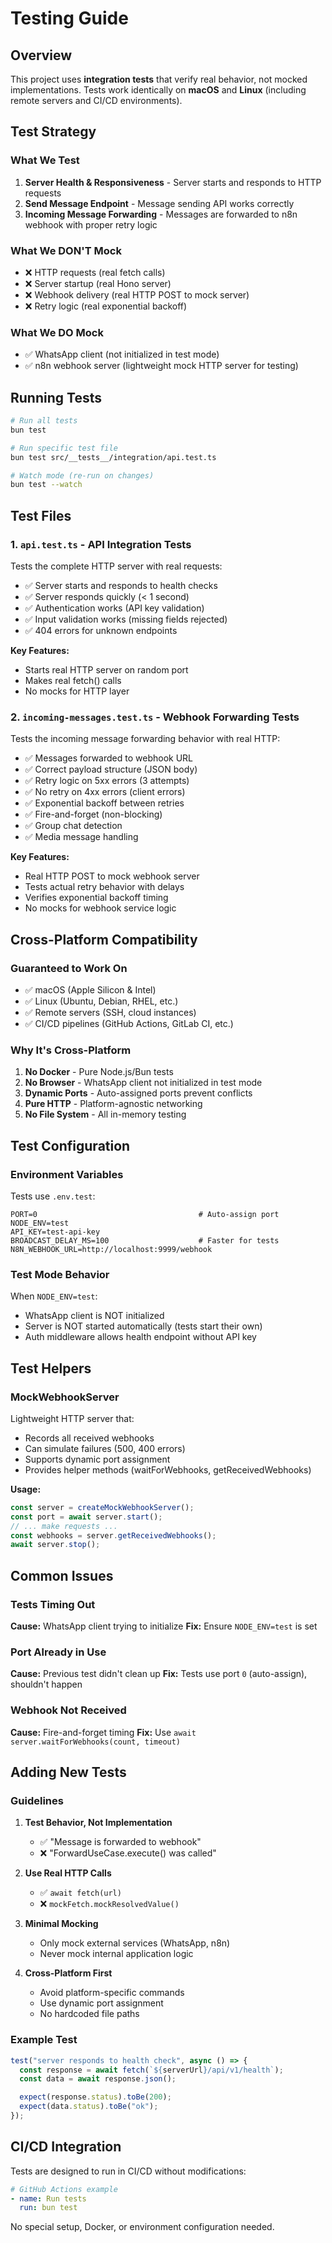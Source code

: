 # Testing Guide

## Overview

This project uses **integration tests** that verify real behavior, not mocked implementations. Tests work identically on **macOS** and **Linux** (including remote servers and CI/CD environments).

## Test Strategy

### What We Test

1. **Server Health & Responsiveness** - Server starts and responds to HTTP requests
2. **Send Message Endpoint** - Message sending API works correctly
3. **Incoming Message Forwarding** - Messages are forwarded to n8n webhook with proper retry logic

### What We DON'T Mock

- ❌ HTTP requests (real fetch calls)
- ❌ Server startup (real Hono server)
- ❌ Webhook delivery (real HTTP POST to mock server)
- ❌ Retry logic (real exponential backoff)

### What We DO Mock

- ✅ WhatsApp client (not initialized in test mode)
- ✅ n8n webhook server (lightweight mock HTTP server for testing)

## Running Tests

```bash
# Run all tests
bun test

# Run specific test file
bun test src/__tests__/integration/api.test.ts

# Watch mode (re-run on changes)
bun test --watch
```

## Test Files

### 1. `api.test.ts` - API Integration Tests

Tests the complete HTTP server with real requests:

- ✅ Server starts and responds to health checks
- ✅ Server responds quickly (< 1 second)
- ✅ Authentication works (API key validation)
- ✅ Input validation works (missing fields rejected)
- ✅ 404 errors for unknown endpoints

**Key Features:**
- Starts real HTTP server on random port
- Makes real fetch() calls
- No mocks for HTTP layer

### 2. `incoming-messages.test.ts` - Webhook Forwarding Tests

Tests the incoming message forwarding behavior with real HTTP:

- ✅ Messages forwarded to webhook URL
- ✅ Correct payload structure (JSON body)
- ✅ Retry logic on 5xx errors (3 attempts)
- ✅ No retry on 4xx errors (client errors)
- ✅ Exponential backoff between retries
- ✅ Fire-and-forget (non-blocking)
- ✅ Group chat detection
- ✅ Media message handling

**Key Features:**
- Real HTTP POST to mock webhook server
- Tests actual retry behavior with delays
- Verifies exponential backoff timing
- No mocks for webhook service logic

## Cross-Platform Compatibility

### Guaranteed to Work On

- ✅ macOS (Apple Silicon & Intel)
- ✅ Linux (Ubuntu, Debian, RHEL, etc.)
- ✅ Remote servers (SSH, cloud instances)
- ✅ CI/CD pipelines (GitHub Actions, GitLab CI, etc.)

### Why It's Cross-Platform

1. **No Docker** - Pure Node.js/Bun tests
2. **No Browser** - WhatsApp client not initialized in test mode
3. **Dynamic Ports** - Auto-assigned ports prevent conflicts
4. **Pure HTTP** - Platform-agnostic networking
5. **No File System** - All in-memory testing

## Test Configuration

### Environment Variables

Tests use `.env.test`:

```env
PORT=0                                    # Auto-assign port
NODE_ENV=test
API_KEY=test-api-key
BROADCAST_DELAY_MS=100                    # Faster for tests
N8N_WEBHOOK_URL=http://localhost:9999/webhook
```

### Test Mode Behavior

When `NODE_ENV=test`:
- WhatsApp client is NOT initialized
- Server is NOT started automatically (tests start their own)
- Auth middleware allows health endpoint without API key

## Test Helpers

### MockWebhookServer

Lightweight HTTP server that:
- Records all received webhooks
- Can simulate failures (500, 400 errors)
- Supports dynamic port assignment
- Provides helper methods (waitForWebhooks, getReceivedWebhooks)

**Usage:**
```typescript
const server = createMockWebhookServer();
const port = await server.start();
// ... make requests ...
const webhooks = server.getReceivedWebhooks();
await server.stop();
```

## Common Issues

### Tests Timing Out

**Cause:** WhatsApp client trying to initialize
**Fix:** Ensure `NODE_ENV=test` is set

### Port Already in Use

**Cause:** Previous test didn't clean up
**Fix:** Tests use port `0` (auto-assign), shouldn't happen

### Webhook Not Received

**Cause:** Fire-and-forget timing
**Fix:** Use `await server.waitForWebhooks(count, timeout)`

## Adding New Tests

### Guidelines

1. **Test Behavior, Not Implementation**
   - ✅ "Message is forwarded to webhook"
   - ❌ "ForwardUseCase.execute() was called"

2. **Use Real HTTP Calls**
   - ✅ `await fetch(url)`
   - ❌ `mockFetch.mockResolvedValue()`

3. **Minimal Mocking**
   - Only mock external services (WhatsApp, n8n)
   - Never mock internal application logic

4. **Cross-Platform First**
   - Avoid platform-specific commands
   - Use dynamic port assignment
   - No hardcoded file paths

### Example Test

```typescript
test("server responds to health check", async () => {
  const response = await fetch(`${serverUrl}/api/v1/health`);
  const data = await response.json();

  expect(response.status).toBe(200);
  expect(data.status).toBe("ok");
});
```

## CI/CD Integration

Tests are designed to run in CI/CD without modifications:

```yaml
# GitHub Actions example
- name: Run tests
  run: bun test
```

No special setup, Docker, or environment configuration needed.
